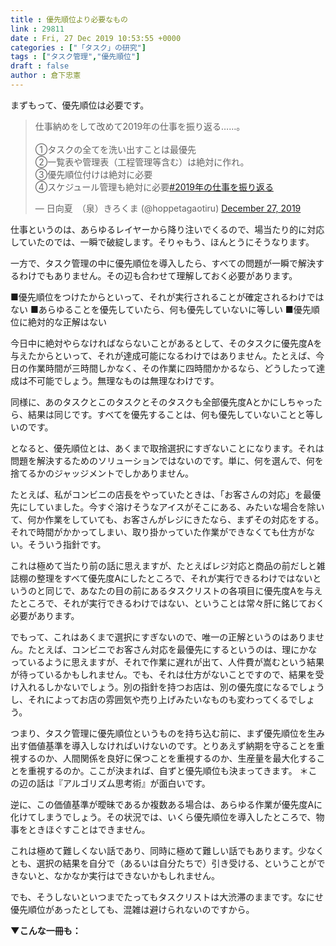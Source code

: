 ```yaml
---
title : 優先順位より必要なもの
link : 29811
date : Fri, 27 Dec 2019 10:53:55 +0000
categories : ["「タスク」の研究"]
tags : ["タスク管理","優先順位"]
draft : false
author : 倉下忠憲
---
```


まずもって、優先順位は必要です。

<blockquote class="twitter-tweet"><p lang="ja" dir="ltr">仕事納めをして改めて2019年の仕事を振り返る……。<br><br>①タスクの全てを洗い出すことは最優先<br>②一覧表や管理表（工程管理等含む）は絶対に作れ。<br>③優先順位付けは絶対に必要<br>④スケジュール管理も絶対に必要<a href="https://twitter.com/hashtag/2019%E5%B9%B4%E3%81%AE%E4%BB%95%E4%BA%8B%E3%82%92%E6%8C%AF%E3%82%8A%E8%BF%94%E3%82%8B?src=hash&amp;ref_src=twsrc%5Etfw">#2019年の仕事を振り返る</a></p>&mdash; 日向夏　（泉）きろくま (@hoppetagaotiru) <a href="https://twitter.com/hoppetagaotiru/status/1210414334532182017?ref_src=twsrc%5Etfw">December 27, 2019</a></blockquote> <script async src="https://platform.twitter.com/widgets.js" charset="utf-8"></script>

仕事というのは、あらゆるレイヤーから降り注いでくるので、場当たり的に対応していたのでは、一瞬で破綻します。そりゃもう、ほんとうにそうなります。

一方で、タスク管理の中に優先順位を導入したら、すべての問題が一瞬で解決するわけでもありません。その辺も合わせて理解しておく必要があります。

■優先順位をつけたからといって、それが実行されることが確定されるわけではない
■あらゆることを優先していたら、何も優先していないに等しい
■優先順位に絶対的な正解はない

今日中に絶対やらなければならないことがあるとして、そのタスクに優先度Aを与えたからといって、それが達成可能になるわけではありません。たとえば、今日の作業時間が三時間しかなく、その作業に四時間かかるなら、どうしたって達成は不可能でしょう。無理なものは無理なわけです。

同様に、あのタスクとこのタスクとそのタスクも全部優先度Aとかにしちゃったら、結果は同じです。すべてを優先することは、何も優先していないことと等しいのです。

となると、優先順位とは、あくまで取捨選択にすぎないことになります。それは問題を解決するためのソリューションではないのです。単に、何を選んで、何を捨てるかのジャッジメントでしかありません。

たとえば、私がコンビニの店長をやっていたときは、「お客さんの対応」を最優先にしていました。今すぐ溶けそうなアイスがそこにある、みたいな場合を除いて、何か作業をしていても、お客さんがレジにきたなら、まずその対応をする。それで時間がかかってしまい、取り掛かっていた作業ができなくても仕方がない。そういう指針です。

これは極めて当たり前の話に思えますが、たとえばレジ対応と商品の前だしと雑誌棚の整理をすべて優先度Aにしたところで、それが実行できるわけではないというのと同じで、あなたの目の前にあるタスクリストの各項目に優先度Aを与えたところで、それが実行できるわけではない、ということは常々肝に銘じておく必要があります。

でもって、これはあくまで選択にすぎないので、唯一の正解というのはありません。たとえば、コンビニでお客さん対応を最優先にするというのは、理にかなっているように思えますが、それで作業に遅れが出て、人件費が嵩むという結果が待っているかもしれません。でも、それは仕方がないことですので、結果を受け入れるしかないでしょう。別の指針を持つお店は、別の優先度になるでしょうし、それによってお店の雰囲気や売り上げみたいなものも変わってくるでしょう。

つまり、タスク管理に優先順位というものを持ち込む前に、まず優先順位を生み出す価値基準を導入しなければいけないのです。とりあえず納期を守ることを重視するのか、人間関係を良好に保つことを重視するのか、生産量を最大化することを重視するのか。ここが決まれば、自ずと優先順位も決まってきます。
＊この辺の話は『アルゴリズム思考術』が面白いです。

逆に、この価値基準が曖昧であるか複数ある場合は、あらゆる作業が優先度Aに化けてしまうでしょう。その状況では、いくら優先順位を導入したところで、物事をときほぐすことはできません。

これは極めて難しくない話であり、同時に極めて難しい話でもあります。少なくとも、選択の結果を自分で（あるいは自分たちで）引き受ける、ということができないと、なかなか実行はできないかもしれません。

でも、そうしないといつまでたってもタスクリストは大渋滞のままです。なにせ優先順位があったとしても、混雑は避けられないのですから。

<strong>▼こんな一冊も：</strong>

<p style="text-align: center;"><a href="http://www.amazon.co.jp/exec/obidos/ASIN/4065151562/rashita1000-22/ref=nosim/target="_blank" rel="noopener" name="amazletlink"><img class="aligncenter" style="border: none;" src="https://images-na.ssl-images-amazon.com/images/I/31yz41bTULL._SX302_BO1,204,203,200_._SY346_.jpg" alt="" /></a>

<p style="text-align: center;"><a href="http://www.amazon.co.jp/exec/obidos/ASIN/B076QB8LCL/rashita1000-22/ref=nosim/"target="_blank" rel="noopener" name="amazletlink"><img class="aligncenter" style="border: none;" src="https://images-fe.ssl-images-amazon.com/images/I/51IX%2BCJNxLL._SY346_._SY346_.jpg" alt="" /></a>




